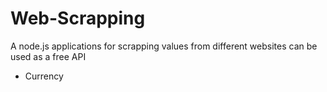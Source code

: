 # Web-Scrapping
A node.js applications for scrapping values from different websites can be used as a free API
- Currency
